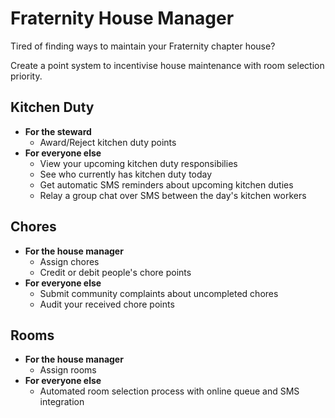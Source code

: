 Fraternity House Manager
==================

Tired of finding ways to maintain your Fraternity chapter house?

Create a point system to incentivise house maintenance with room selection priority.

Kitchen Duty
------------

* **For the steward**
    * Award/Reject kitchen duty points
* **For everyone else**
    * View your upcoming kitchen duty responsibilies
    * See who currently has kitchen duty today
    * Get automatic SMS reminders about upcoming kitchen duties
    * Relay a group chat over SMS between the day's kitchen workers


Chores
------

* **For the house manager**
    * Assign chores
    * Credit or debit people's chore points
* **For everyone else**
    * Submit community complaints about uncompleted chores
    * Audit your received chore points

Rooms
-----

* **For the house manager**
    * Assign rooms
* **For everyone else**
    * Automated room selection process with online queue and SMS integration
